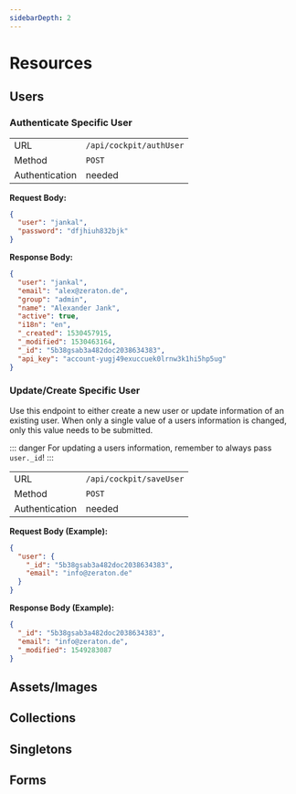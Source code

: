 ```yaml
---
sidebarDepth: 2
---
```

# Resources

## Users

### Authenticate Specific User

|                |                         |
|----------------|-------------------------|
| URL            | `/api/cockpit/authUser` |
| Method         | `POST`                  |
| Authentication | needed                  |

**Request Body:**

```json
{
  "user": "jankal",
  "password": "dfjhiuh832bjk"
}
```

**Response Body:**

```json
{
  "user": "jankal",
  "email": "alex@zeraton.de",
  "group": "admin",
  "name": "Alexander Jank",
  "active": true,
  "i18n": "en",
  "_created": 1530457915,
  "_modified": 1530463164,
  "_id": "5b38gsab3a482doc2038634383",
  "api_key": "account-yugj49exuccuek0lrnw3k1hi5hp5ug"
}
```

### Update/Create Specific User

Use this endpoint to either create a new user or update information of an
existing user. When only a single value of a users information is changed, only
this value needs to be submitted.

::: danger
For updating a users information, remember to always pass `user._id`!
:::

|                |                         |
|----------------|-------------------------|
| URL            | `/api/cockpit/saveUser` |
| Method         | `POST`                  |
| Authentication | needed                  |

**Request Body (Example):**

```json
{
  "user": {
    "_id": "5b38gsab3a482doc2038634383",
    "email": "info@zeraton.de"
  }
}
```

**Response Body (Example):**

```json
{
  "_id": "5b38gsab3a482doc2038634383",
  "email": "info@zeraton.de",
  "_modified": 1549283087
}
```

## Assets/Images

## Collections

## Singletons

## Forms
